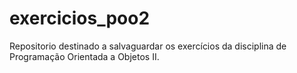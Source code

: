 # exercicios_poo2
 Repositorio destinado a salvaguardar os exercícios da disciplina de Programação Orientada a Objetos II.
